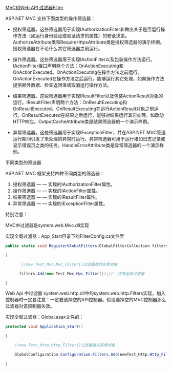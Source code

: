 ﻿[MVC和Web API 过滤器Filter](http://www.cnblogs.com/gcczhongduan/p/4375675.html)

ASP.NET MVC 支持下面类型的操作筛选器：

* 授权筛选器。这些筛选器用于实现IAuthorizationFilter和做出关于是否运行操作方法（如运行身份验证或验证请求的属性）的安全决策。AuthorizeAttribute类和RequireHttpsAttribute类是授权筛选器的演示样例。授权筛选器在不论什么其它筛选器之前运行。

* 操作筛选器。这些筛选器用于实现IActionFilter以及包装操作方法运行。IActionFilter接口声明两个方法：OnActionExecuting和OnActionExecuted。OnActionExecuting在操作方法之前运行。OnActionExecuted在操作方法之后运行，能够运行其它处理，如向操作方法提供额外数据、检查返回值或取消运行操作方法。

* 结果筛选器。这些筛选器用于实现IResultFilter以及包装ActionResult对象的运行。IResultFilter声明两个方法：OnResultExecuting和OnResultExecuted。OnResultExecuting在运行ActionResult对象之前运行。OnResultExecuted在结果之后运行，能够对结果运行其它处理，如改动HTTP响应。OutputCacheAttribute类是结果筛选器的一个演示样例。

* 异常筛选器。这些筛选器用于实现IExceptionFilter，并在ASP.NET MVC管道运行期间引发了未处理的异常时运行。异常筛选器可用于运行诸如日志记录或显示错误页之类的任务。HandleErrorAttribute类是异常筛选器的一个演示样例。

不同类型的筛选器

ASP.NET MVC 框架支持四种不同类型的筛选器：

1. 授权筛选器 — — 实现的IAuthorizationFilter属性。
2. 操作筛选器 — — 实现的IActionFilter属性。
3. 结果筛选器 — — 实现的IResultFilter属性。
4. 异常筛选器 — — 实现的IExceptionFilter属性。

 

特别注意：

MVC中过滤器是system.web.Mvc.dll实现

实现全局过滤器：App_Start目录下的FilterConfig.cs文件里

``` C#
public static void RegisterGlobalFilters(GlobalFilterCollection filters)

{

       //new Test_Mvc.Mvc_Filter()过滤器类的实例对象

      filters.Add(new Test_Mvc.Mvc_Filter());//--注冊全局过滤器

}
```

 

Web Api 中过滤器 system.web.http.dll中的system.web.http.Filters实现，加入控制器时一定要注意：一定要选择空的API控制器。假设选择空的MVC控制器那么过滤器对该控制器失效。

实现全局过滤器：Global.asax文件的：

``` C#
protected void Application_Start()

{

    //new Test_Http.Http_Filter()过滤器类的实例对象

    GlobalConfiguration.Configuration.Filters.Add(newTest_Http.Http_Filter());//--注冊全局过滤器

}
```